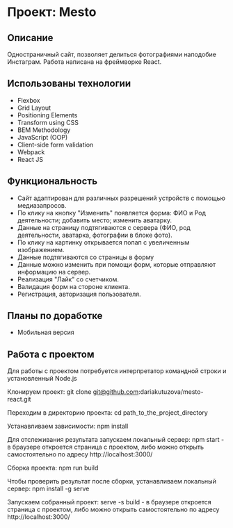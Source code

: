 # Проект: Mesto

## Описание
Одностраничный сайт, позволяет делиться фотографиями наподобие Инстаграм.
Работа написана на фреймворке React.

## Использованы технологии
- Flexbox
- Grid Layout
- Positioning Elements
- Transform using CSS
- BEM Methodology
- JavaScript (OOP)
- Client-side form validation
- Webpack
- React JS

## Функциональность
- Сайт адаптирован для различных разрешений устройств с помощью медиазапросов.
- По клику на кнопку "Изменить" появляется форма: ФИО и Род деятельности; добавить место; изменить аватарку.
- Данные на страницу подтягиваются с сервера (ФИО, род деятельности, аватарка, фотографии в блоке фото).
- По клику на картинку открывается попап с увеличенным изображением.
- Данные подтягиваются со страницы в форму
- Данные можно изменить при помощи форм, которые отправляют информацию на сервер.
- Реализация "Лайк" со счетчиком.
- Валидация форм на стороне клиента.
- Регистрация, авторизация пользователя.

## Планы по доработке
- Мобильная версия


## Работа с проектом
  Для работы с проектом потребуется интерпретатор командной строки и установленный Node.js
  
  Клонируем проект:
  git clone git@github.com:dariakutuzova/mesto-react.git
  
  Переходим в директорию проекта:
  cd path_to_the_project_directory
  
  Устанавливаем зависимости:
  npm install
  
  Для отслеживания результата запускаем локальный сервер:
  npm start - в браузере откроется страница с проектом, либо можно открыть самостоятельно по адресу http://localhost:3000/
  
  Сборка проекта:
  npm run build
  
  Чтобы проверить результат после сборки, устанавливаем локальный сервер:
  npm install -g serve
  
  Запускаем собранный проект:
  serve -s build - в браузере откроется страница с проектом, либо можно открыть самостоятельно по адресу http://localhost:3000/
